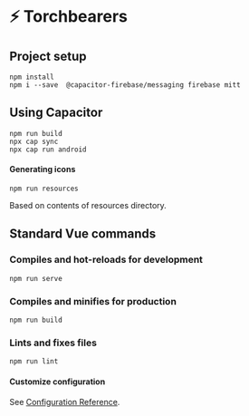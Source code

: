 # ⚡️ Torchbearers

## Project setup
```
npm install
npm i --save  @capacitor-firebase/messaging firebase mitt
```

## Using Capacitor
```
npm run build
npx cap sync
npx cap run android
```

#### Generating icons
```
npm run resources
```

Based on contents of resources directory.


## Standard Vue commands

### Compiles and hot-reloads for development
```
npm run serve
```

### Compiles and minifies for production
```
npm run build
```

### Lints and fixes files
```
npm run lint
```

#### Customize configuration
See [Configuration Reference](https://cli.vuejs.org/config/).
